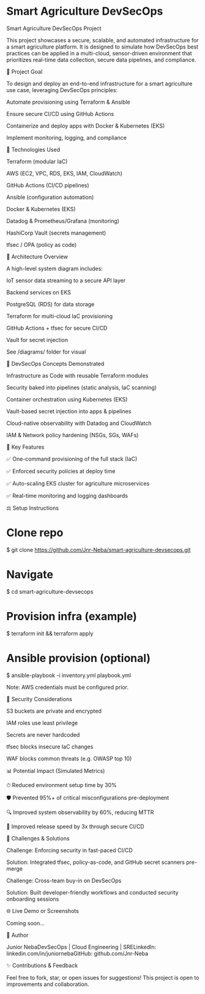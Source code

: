 # Smart Agriculture DevSecOps 

Smart Agriculture DevSecOps Project

This project showcases a secure, scalable, and automated infrastructure for a smart agriculture platform. It is designed to simulate how DevSecOps best practices can be applied in a multi-cloud, sensor-driven environment that prioritizes real-time data collection, secure data pipelines, and compliance.

📆 Project Goal

To design and deploy an end-to-end infrastructure for a smart agriculture use case, leveraging DevSecOps principles:

Automate provisioning using Terraform & Ansible

Ensure secure CI/CD using GitHub Actions

Containerize and deploy apps with Docker & Kubernetes (EKS)

Implement monitoring, logging, and compliance

🚀 Technologies Used

Terraform (modular IaC)

AWS (EC2, VPC, RDS, EKS, IAM, CloudWatch)

GitHub Actions (CI/CD pipelines)

Ansible (configuration automation)

Docker & Kubernetes (EKS)

Datadog & Prometheus/Grafana (monitoring)

HashiCorp Vault (secrets management)

tfsec / OPA (policy as code)

🧵 Architecture Overview

A high-level system diagram includes:

IoT sensor data streaming to a secure API layer

Backend services on EKS

PostgreSQL (RDS) for data storage

Terraform for multi-cloud IaC provisioning

GitHub Actions + tfsec for secure CI/CD

Vault for secret injection

See /diagrams/ folder for visual

🔹 DevSecOps Concepts Demonstrated

Infrastructure as Code with reusable Terraform modules

Security baked into pipelines (static analysis, IaC scanning)

Container orchestration using Kubernetes (EKS)

Vault-based secret injection into apps & pipelines

Cloud-native observability with Datadog and CloudWatch

IAM & Network policy hardening (NSGs, SGs, WAFs)

📅 Key Features

✅ One-command provisioning of the full stack (IaC)

✅ Enforced security policies at deploy time

✅ Auto-scaling EKS cluster for agriculture microservices

✅ Real-time monitoring and logging dashboards

⚖️ Setup Instructions

# Clone repo
$ git clone https://github.com/Jnr-Neba/smart-agriculture-devsecops.git

# Navigate
$ cd smart-agriculture-devsecops

# Provision infra (example)
$ terraform init && terraform apply

# Ansible provision (optional)
$ ansible-playbook -i inventory.yml playbook.yml

Note: AWS credentials must be configured prior.

🚮 Security Considerations

S3 buckets are private and encrypted

IAM roles use least privilege

Secrets are never hardcoded

tfsec blocks insecure IaC changes

WAF blocks common threats (e.g. OWASP top 10)

📊 Potential Impact (Simulated Metrics)

⏱ Reduced environment setup time by 30%

🛡️ Prevented 95%+ of critical misconfigurations pre-deployment

🔍 Improved system observability by 60%, reducing MTTR

🚀 Improved release speed by 3x through secure CI/CD

📘 Challenges & Solutions

Challenge: Enforcing security in fast-paced CI/CD

Solution: Integrated tfsec, policy-as-code, and GitHub secret scanners pre-merge

Challenge: Cross-team buy-in on DevSecOps

Solution: Built developer-friendly workflows and conducted security onboarding sessions

🌐 Live Demo or Screenshots

Coming soon...

🧱 Author

Junior NebaDevSecOps | Cloud Engineering | SRELinkedIn: linkedin.com/in/juniornebaGitHub: github.com/Jnr-Neba

✨ Contributions & Feedback

Feel free to fork, star, or open issues for suggestions! This project is open to improvements and collaboration. 


 
